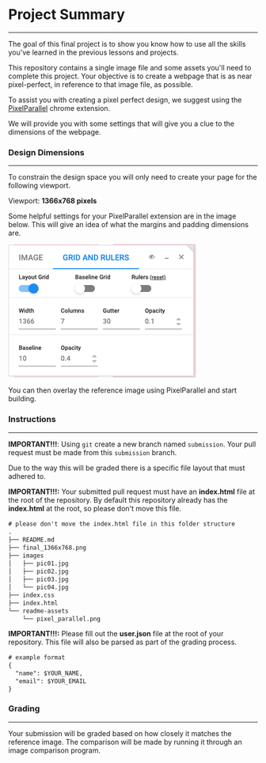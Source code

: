 # Project Summary
---
The goal of this final project is to show you know how to use all the skills you've learned in the previous
lessons and projects.

This repository contains a single image file and some assets you'll need to complete this project.
Your objective is to create a webpage that is as near pixel-perfect, in reference to that image file,
as possible.

To assist you with creating a pixel perfect design, we suggest using the [PixelParallel](https://chrome.google.com/webstore/detail/pixelparallel-by-htmlburg/iffnoibnepbcloaaagchjonfp)
chrome extension.

We will provide you with some settings that will give you a clue to the dimensions of the webpage.

### Design Dimensions
---
To constrain the design space you will only need to create your page for the following viewport.

Viewport: **1366x768 pixels**

Some helpful settings for your PixelParallel extension are in the image below. This will give an idea
of what the margins and padding dimensions are.

![Pixel Parallel Settings](./readme-assets/pixel_parallel.png)

You can then overlay the reference image using PixelParallel and start building.

### Instructions
---
**IMPORTANT!!!**: Using `git` create a new branch named `submission`. Your pull request must be made from this `submission` branch.

Due to the way this will be graded there is a specific file layout that must adhered to.

**IMPORTANT!!!:** Your submitted pull request must have an **index.html** file at the root of the repository. By default
this repository already has the **index.html** at the root, so please don't move this file.

    # please don't move the index.html file in this folder structure
    .
    ├── README.md
    ├── final_1366x768.png
    ├── images
    │   ├── pic01.jpg
    │   ├── pic02.jpg
    │   ├── pic03.jpg
    │   └── pic04.jpg
    ├── index.css
    ├── index.html
    └── readme-assets
        └── pixel_parallel.png

**IMPORTANT!!!:** Please fill out the **user.json** file at the root of your repository. This file will also be parsed as part of the grading
process.

    # example format
    {
      "name": $YOUR_NAME,
      "email": $YOUR_EMAIL
    }

### Grading
---
Your submission will be graded based on how closely it matches the reference image. The comparison
will be made by running it through an image comparison program.
